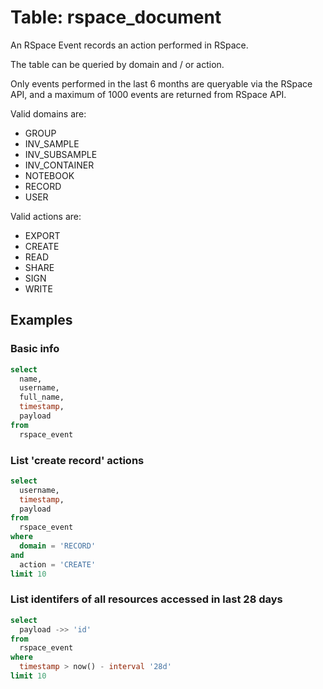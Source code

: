 # Table: rspace_document

An RSpace Event records an action performed in RSpace.

The table can be queried by domain and / or action.

Only events performed in the last 6 months are queryable via the RSpace API, and a maximum of 1000 events
are returned from RSpace API.

Valid domains are:

- GROUP
- INV_SAMPLE
- INV_SUBSAMPLE
- INV_CONTAINER
- NOTEBOOK
- RECORD
- USER

Valid actions are:

- EXPORT
- CREATE
- READ
- SHARE
- SIGN
- WRITE

## Examples

### Basic info

```sql
select
  name,
  username,
  full_name,
  timestamp,
  payload
from
  rspace_event
```

### List 'create record' actions

```sql
select
  username,
  timestamp,
  payload
from
  rspace_event 
where
  domain = 'RECORD'
and
  action = 'CREATE'
limit 10
```

### List identifers of all resources accessed in last 28 days

```sql
select
  payload ->> 'id'
from
  rspace_event 
where
  timestamp > now() - interval '28d'
limit 10
```

